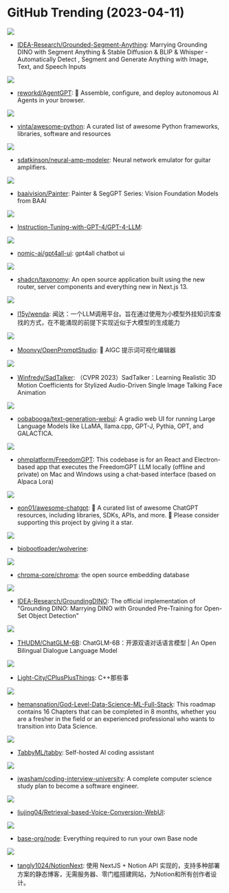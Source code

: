 # GitHub Trending (2023-04-11)

![](https://img.shields.io/badge/Jupyter%20Notebook-New%201-green?style=flat-square&logo=appveyor)
- [IDEA-Research/Grounded-Segment-Anything](https://github.com/IDEA-Research/Grounded-Segment-Anything): Marrying Grounding DINO with Segment Anything & Stable Diffusion & BLIP & Whisper - Automatically Detect , Segment and Generate Anything with Image, Text, and Speech Inputs

![](https://img.shields.io/badge/TypeScript-New%20257-green?style=flat-square&logo=appveyor)
- [reworkd/AgentGPT](https://github.com/reworkd/AgentGPT): 🤖 Assemble, configure, and deploy autonomous AI Agents in your browser.

![](https://img.shields.io/badge/Python-New%20479-green?style=flat-square&logo=appveyor)
- [vinta/awesome-python](https://github.com/vinta/awesome-python): A curated list of awesome Python frameworks, libraries, software and resources

![](https://img.shields.io/badge/Python-New%20124-green?style=flat-square&logo=appveyor)
- [sdatkinson/neural-amp-modeler](https://github.com/sdatkinson/neural-amp-modeler): Neural network emulator for guitar amplifiers.

![](https://img.shields.io/badge/Python-New%20155-green?style=flat-square&logo=appveyor)
- [baaivision/Painter](https://github.com/baaivision/Painter): Painter & SegGPT Series: Vision Foundation Models from BAAI

![](https://img.shields.io/badge/HTML-New%20394-green?style=flat-square&logo=appveyor)
- [Instruction-Tuning-with-GPT-4/GPT-4-LLM](https://github.com/Instruction-Tuning-with-GPT-4/GPT-4-LLM): 

![](https://img.shields.io/badge/Python-New%20229-green?style=flat-square&logo=appveyor)
- [nomic-ai/gpt4all-ui](https://github.com/nomic-ai/gpt4all-ui): gpt4all chatbot ui

![](https://img.shields.io/badge/TypeScript-New%20491-green?style=flat-square&logo=appveyor)
- [shadcn/taxonomy](https://github.com/shadcn/taxonomy): An open source application built using the new router, server components and everything new in Next.js 13.

![](https://img.shields.io/badge/CSS-New%2088-green?style=flat-square&logo=appveyor)
- [l15y/wenda](https://github.com/l15y/wenda): 闻达：一个LLM调用平台。旨在通过使用为小模型外挂知识库查找的方式，在不能涌现的前提下实现近似于大模型的生成能力

![](https://img.shields.io/badge/Vue-New%20575-green?style=flat-square&logo=appveyor)
- [Moonvy/OpenPromptStudio](https://github.com/Moonvy/OpenPromptStudio): 🥣 AIGC 提示词可视化编辑器

![](https://img.shields.io/badge/Python-New%20147-green?style=flat-square&logo=appveyor)
- [Winfredy/SadTalker](https://github.com/Winfredy/SadTalker): （CVPR 2023）SadTalker：Learning Realistic 3D Motion Coefficients for Stylized Audio-Driven Single Image Talking Face Animation

![](https://img.shields.io/badge/Python-New%20653-green?style=flat-square&logo=appveyor)
- [oobabooga/text-generation-webui](https://github.com/oobabooga/text-generation-webui): A gradio web UI for running Large Language Models like LLaMA, llama.cpp, GPT-J, Pythia, OPT, and GALACTICA.

![](https://img.shields.io/badge/TypeScript-New%2071-green?style=flat-square&logo=appveyor)
- [ohmplatform/FreedomGPT](https://github.com/ohmplatform/FreedomGPT): This codebase is for an React and Electron-based app that executes the FreedomGPT LLM locally (offline and private) on Mac and Windows using a chat-based interface (based on Alpaca Lora)

![](https://img.shields.io/badge/none-New%20183-green?style=flat-square&logo=appveyor)
- [eon01/awesome-chatgpt](https://github.com/eon01/awesome-chatgpt): 🧠 A curated list of awesome ChatGPT resources, including libraries, SDKs, APIs, and more. 🌟 Please consider supporting this project by giving it a star.

![](https://img.shields.io/badge/Python-New%20150-green?style=flat-square&logo=appveyor)
- [biobootloader/wolverine](https://github.com/biobootloader/wolverine): 

![](https://img.shields.io/badge/Python-New%20450-green?style=flat-square&logo=appveyor)
- [chroma-core/chroma](https://github.com/chroma-core/chroma): the open source embedding database

![](https://img.shields.io/badge/Python-New%20151-green?style=flat-square&logo=appveyor)
- [IDEA-Research/GroundingDINO](https://github.com/IDEA-Research/GroundingDINO): The official implementation of "Grounding DINO: Marrying DINO with Grounded Pre-Training for Open-Set Object Detection"

![](https://img.shields.io/badge/Python-New%20627-green?style=flat-square&logo=appveyor)
- [THUDM/ChatGLM-6B](https://github.com/THUDM/ChatGLM-6B): ChatGLM-6B：开源双语对话语言模型 | An Open Bilingual Dialogue Language Model

![](https://img.shields.io/badge/C%2B%2B-New%2095-green?style=flat-square&logo=appveyor)
- [Light-City/CPlusPlusThings](https://github.com/Light-City/CPlusPlusThings): C++那些事

![](https://img.shields.io/badge/Jupyter%20Notebook-New%2048-green?style=flat-square&logo=appveyor)
- [hemansnation/God-Level-Data-Science-ML-Full-Stack](https://github.com/hemansnation/God-Level-Data-Science-ML-Full-Stack): This roadmap contains 16 Chapters that can be completed in 8 months, whether you are a fresher in the field or an experienced professional who wants to transition into Data Science.

![](https://img.shields.io/badge/Python-New%20866-green?style=flat-square&logo=appveyor)
- [TabbyML/tabby](https://github.com/TabbyML/tabby): Self-hosted AI coding assistant

![](https://img.shields.io/badge/none-New%20324-green?style=flat-square&logo=appveyor)
- [jwasham/coding-interview-university](https://github.com/jwasham/coding-interview-university): A complete computer science study plan to become a software engineer.

![](https://img.shields.io/badge/Python-New%2091-green?style=flat-square&logo=appveyor)
- [liujing04/Retrieval-based-Voice-Conversion-WebUI](https://github.com/liujing04/Retrieval-based-Voice-Conversion-WebUI): 

![](https://img.shields.io/badge/Shell-New%201-green?style=flat-square&logo=appveyor)
- [base-org/node](https://github.com/base-org/node): Everything required to run your own Base node

![](https://img.shields.io/badge/JavaScript-New%2041-green?style=flat-square&logo=appveyor)
- [tangly1024/NotionNext](https://github.com/tangly1024/NotionNext): 使用 NextJS + Notion API 实现的，支持多种部署方案的静态博客，无需服务器、零门槛搭建网站，为Notion和所有创作者设计。

